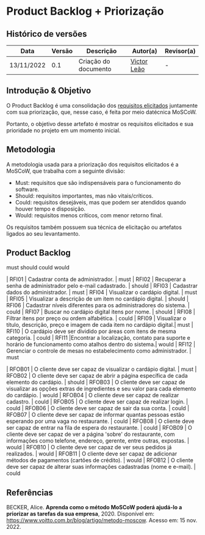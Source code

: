 # Product Backlog + Priorização

## Histórico de versões

|    Data    | Versão |      Descrição       |                   Autor(a)                    |                   Revisor(a)                    |
| ---------- | ------ | -------------------- | --------------------------------------------- | ----------------------------------------------- |
| 13/11/2022 |  0.1   | Criação do documento | [Victor Leão](https://github.com/victorleaoo) | - |

## Introdução & Objetivo

O Product Backlog é uma consolidação dos [requisitos elicitados](https://unbarqdsw2022-2.github.io/2022.2_G5_SoftSteakHouse/#/Base/AbordagemNaoEspecifica/Requisitos) juntamente com sua priorização, que, nesse caso, é feita  por meio datécnica MoSCoW.

Portanto, o objetivo desse artefato é mostrar os requisitos elicitados e sua prioridade no projeto em um momento inicial.

## Metodologia

A metodologia usada para a priorização dos requisitos elicitados é a MoSCoW, que trabalha com a seguinte divisão:

- Must: requisitos que são indispensáveis para o funcionamento do software.
- Should: requisitos importantes, mas não vitais/críticos.
- Could: requisitos desejáveis, mas que podem ser atendidos quando houver tempo e disposição.
- Would: requisitos menos críticos, com menor retorno final.

Os requisitos também possuem sua técnica de elicitação ou artefatos ligados ao seu levantamento. 

## Product Backlog



must
should
could
would

| RFI01    |                          Cadastrar conta de administrador.                              | must
| RFI02    |                 Recuperar a senha de administrador pelo e-mail cadastrado.              | should
| RFI03    |                         Cadastrar dados do administrador.                               | must
| RFI04    |                         Visualizar o cardápio digital.                                  | must
| RFI05    |                 Visualizar a descrição de um item no cardápio digital.                  | should
| RFI06    |                Cadastrar níveis diferentes para os administradores do sistema.          | could
| RFI07    |                       Buscar no cardápio digital itens por nome.                        | should
| RFI08    |                  Filtrar itens por preço ou ordem alfabética.                           | could
| RFI09    |         Visualizar o título, descrição, preço e imagem de cada item no cardápio digital.| must
| RFI10    |         O cardápio deve ser dividido por áreas com itens de mesma categoria.            | could
| RFI11    |Encontrar a localização, contato para suporte e horário de funcionamento como atalhos dentro do sistema.| would
| RFI12    |                  Gerenciar o controle de mesas no estabelecimento como administrador.   | must

| RFOB01   | O cliente deve ser capaz de visualizar o cardápio digital. | must
| RFOB02   | O cliente deve ser capaz de abrir a página específica de cada elemento do cardápio. | should
| RFOB03   | O cliente deve ser capaz de visualizar as opções extras de ingredientes e seu valor para cada elemento do cardápio. | would
| RFOB04   | O cliente deve ser capaz de realizar cadastro. | could
| RFOB05   | O cliente deve ser capaz de realizar login. | could
| RFOB06   | O cliente deve ser capaz de sair da sua conta. | could
| RFOB07   | O cliente deve ser capaz de informar quantas pessoas estão esperando por uma vaga no restaurante. | could
| RFOB08   | O cliente deve ser capaz de entrar na fila de espera do restaurante. | could
| RFOB09   | O cliente deve ser capaz de ver a página 'sobre' do restaurante, com informações como telefone, endereço, gerente, entre outras, expostas. | would
| RFOB10   | O cliente deve ser capaz de ver seus pedidos já realizados. | would
| RFOB11   | O cliente deve ser capaz de adicionar métodos de pagamentos (cartões de crédito). | would
| RFOB12   | O cliente deve ser capaz de alterar suas informações cadastradas (nome e e-mail). | could

## Referências

BECKER, Alice. **Aprenda como o método MoSCoW poderá ajudá-lo a priorizar as tarefas da sua empresa**, 2020. Disponível em: https://www.voitto.com.br/blog/artigo/metodo-moscow. Acesso em: 15 nov. 2022.